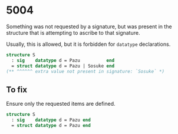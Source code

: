 # 5004

Something was not requested by a signature, but was present in the structure that is attempting to ascribe to that signature.

Usually, this is allowed, but it is forbidden for `datatype` declarations.

```sml
structure S
  : sig    datatype d = Pazu          end
  = struct datatype d = Pazu | Sosuke end
(** ^^^^^^ extra value not present in signature: `Sosuke` *)
```

## To fix

Ensure only the requested items are defined.

```sml
structure S
  : sig    datatype d = Pazu end
  = struct datatype d = Pazu end
```
